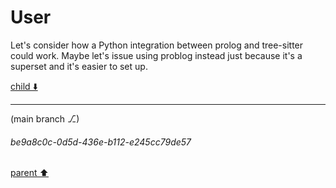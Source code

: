 # User

Let's consider how a Python integration between prolog and tree-sitter could work. Maybe let's issue using problog instead just because it's a superset and it's easier to set up.

[child ⬇️](#be9a8c0c-0d5d-436e-b112-e245cc79de57)

---

(main branch ⎇)
###### be9a8c0c-0d5d-436e-b112-e245cc79de57
[parent ⬆️](#aaa2432a-c75e-43ad-bf83-e51fa43f6143)
